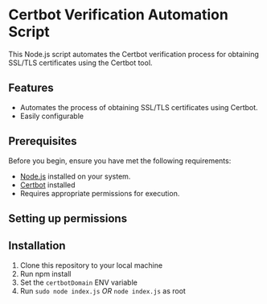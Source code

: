# Certbot Verification Automation Script

This Node.js script automates the Certbot verification process for obtaining SSL/TLS certificates using the Certbot tool.

## Features

- Automates the process of obtaining SSL/TLS certificates using Certbot.
- Easily configurable

## Prerequisites

Before you begin, ensure you have met the following requirements:

- [Node.js](https://nodejs.org/) installed on your system.
- [Certbot](https://certbot.eff.org/) installed
- Requires appropriate permissions for execution.

## Setting up permissions

## Installation

1. Clone this repository to your local machine
2. Run npm install
3. Set the `certbotDomain` ENV variable
4. Run `sudo node index.js` *OR* `node index.js` as root
